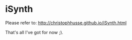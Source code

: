 iSynth
======

Please refer to: http://christophhusse.github.io/iSynth.html

That's all I've got for now ;).
